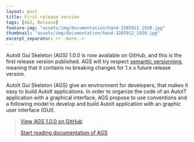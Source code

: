 ```yaml
---
layout: post
title: First release version
tags: [AGS, Release]
feature-img: "assets/img/documentation/hand-3285912_1920.jpg"
thumbnail: "assets/img/documentation/hand-3285912_1920.jpg"
excerpt_separator: <!--more-->
---
```


AutoIt Gui Skeleton (AGS) 1.0.0 is now available on GitHub, and this is the first release version published. AGS will try respect [semantic versionning](https://semver.org/), meaning that it contains no breaking changes for 1.x.x future release version.

<!--more-->

AutoIt Gui Skeleton (AGS) give an environment for developers, that makes it easy to build AutoIt applications. In order to organize the code of an AutoIT application with a graphical interface, AGS propose to use conventions and a following model to develop and build AutoIt application with an graphic user interface (GUI).

> [View AGS 1.0.0 on GitHub](https://github.com/v20100v/autoit-gui-skeleton/releases/tag/1.0.0)
>
> [Start reading documentation of AGS](documentation)
 